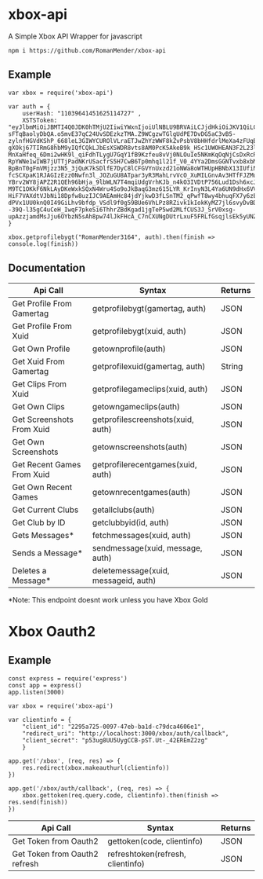 # xbox-api

A Simple Xbox API Wrapper for javascript

`npm i https://github.com/RomanMender/xbox-api`

## Example

    var xbox = require('xbox-api')
    
    var auth = {
        userHash: "11039641451625114727" ,
        XSTSToken: "eyJlbmMiOiJBMTI4Q0JDK0hTMjU2IiwiYWxnIjoiUlNBLU9BRVAiLCJjdHkiOiJKV1QiLCJ6aXAiOiJERUYiLCJ4NXQiOiIxZlVBejExYmtpWklFaE5KSVZnSDFTdTVzX2cifQ.EVUwstAv_Vr4S6JQS3eEKQTrdqivPYCAWUtLuWTsBajNCmaKNtAIMUdMhypmpALCuwZg9JmIH9Bj7JU83zSxaS6urk6N93iOccfTsHXIcyplfewyk6CtHxCxX6jghEoA5LZLnci_xe8kKM6te1EYA8rBiCPdI-sFTqBaolyDbQA.o5mvE37qC24UvSDEzkzTMA.Z9WCgzwTGlgUdPE7DvDG5aC3vB5-zylnfHGVdKShP_668leL3GIWYCUROlVLraETJwZhYzWWF8kZvPsbV8bHHfdrlMeXa4zFUqB69zc2Xo7t8mfY9HVIZ5kKecI_d22BoK_mI0WFhD1QtGcU9njz9BI3BS4alxCTdGYsjVajmLqDP-gXOkj67TIRmG8hbM9yIQfCQkLJbEsXSWDR8vts8AM0PcK5AkeB9k_HSc1UWOHEAN3F2L23l1eqAdaFkRYlUfMk24SgC5uADsduGQGDHu82TRR9rE6w7roaefSl2bCwjQEzfZ86a-MnXaHfeq_6Dmi2wHK9l_qiFdhTLygU7GqY1fB9Kzfeu8vVj0NLOuIe5NKmKqOqNjCsDxRcRoKh7m4IJ_JlB22xXKd6Vk5onjm-RpYWNe1wIWB7jUTTjPadNKrUSacfrS5H7CwB6Tp0mhq1l21f_V0_4YYa2DmsGGNTvxb8xbMHKqM7H1pKMzKERSwcrEitnnsH69eoB_uVWFvTIeddl4qx_O1oIMl8XDeDqrDPZMxZ1zes8VsNqULJlOlxWe8zmCLyuACtKvhKllLiaAuuz93BD7MpRRHxvkID8QAt9J3-BpBnT0gFmVMjzz3N5_3jQuK7kSDlfE7DyC8lCFGVYnUxzd21oNWa8oWTHUpHBNbX13IUfiNt_YrmICdDEDa0JMo6F-fcSCXpaK1RJAGIzEzz0Nwfn3l_JOZuGU8ATpar3yR3MahLrvVcO_XuMILGnvAv3HTfFJZMu-YBrv2WY8jAPZ2R1QEh96bHja_9lbWLN7T4mqiUdgVrhKJb_n4kO3IVDtP756Lud1Dsh6xcJkCoFUp0dzsx2Cd7iCyZeXSxuwbcibPobMGNUMslyN8gzE_NTNqIdMhe2Kbf-M9TC1OKkF6NkLAyDKeWxkSQxN4Wru4So9oJkBaqG3mz615LYR_KrInyN3L4Ya6UN9dHx6VVDLjLkFPcAY9bCOFiZbUXMP2c11qznxnCO6v4Lj-HiF7VAXdtVJbNi18Dpfw8uzIJC9AEAmHc84jdYjkwD3fLSnTM2_qPwfT8wy4bhuqFX7y6zEvlfFP4W5x_Bg-dPVx1UU0knQ0I49GiLhv9bfdp_VSdl9f0g59BUe6VhLPz8RZivk1kIokKyMZ7jl6svyDvBDwb4q43wUWop8zcXGOE1WBVfracRswsUWsh8c56u23fGjE--39Q-l35gC4uCeH_IwqF7pkeSi6ThhrZBdKgad1jgTeP5wd2MLfCUS3J_SrV0xsg-upAzzjamdMsJju6OYbzN5sAh8pw74lJkFHcA_C7nCXUNgDUtrLxuF5FRLfGsqjlsEk5yUNZAzMuJiIMXYjnTAX0w_w7WYVSSzvpAZdaYiFQetBghR70YUZtT3xi4q1WZUNj8cl8qHOgmtvcB_2M4qUEDQje2zkc7wolQpqOzYfluP_1QFmzHgSfXONWAmKFls12DBkJtnGi6gsm5ZU2S3CtmA.Ui1dbEardw_cL0ETJ6BZBxC5vbHTMFhR_qAK_O7mVYY"
    }
    
    xbox.getprofilebygt("RomanMender3164", auth).then(finish => console.log(finish))

## Documentation

| Api Call  | Syntax  | Returns  |
| ------------ | ------------ | ------------ |
| Get Profile From Gamertag  | getprofilebygt(gamertag, auth)  | JSON  |
| Get Profile From Xuid  | getprofilebygt(xuid, auth)  | JSON  |
| Get Own Profile  | getownprofile(auth)  | JSON  |
| Get Xuid From Gamertag  | getprofilexuid(gamertag, auth)  | String  |
| Get Clips From Xuid  | getprofilegameclips(xuid, auth)  | JSON  |
| Get Own Clips  | getowngameclips(auth)  | JSON  |
| Get Screenshots From Xuid  | getprofilescreenshots(xuid, auth)  | JSON  |
| Get Own Screenshots  | getownscreenshots(auth)  | JSON  |
| Get Recent Games From Xuid  | getprofilerecentgames(xuid, auth)  | JSON  |
| Get Own Recent Games  | getownrecentgames(auth)  | JSON  |
| Get Current Clubs  | getallclubs(auth)  | JSON  |
| Get Club by ID | getclubbyid(id, auth)  | JSON  |
| Gets Messages* | fetchmessages(xuid, auth)  | JSON  |
| Sends a Message* | sendmessage(xuid, message, auth)  | JSON  |
| Deletes a Message* | deletemessage(xuid, messageid, auth)  | JSON  |

*Note: This endpoint doesnt work unless you have Xbox Gold

# Xbox Oauth2

## Example

    const express = require('express')
    const app = express()
    app.listen(3000)

    var xbox = require('xbox-api')

    var clientinfo = {
        "client_id": "2295a725-0097-47eb-ba1d-c79dca4606e1",
        "redirect_uri": "http://localhost:3000/xbox/auth/callback",
        "client_secret": "p53ug8UU5UygCCB-pST.Ut-_42EREmZ2zg"
        }

    app.get('/xbox', (req, res) => {
        res.redirect(xbox.makeauthurl(clientinfo))
    })

    app.get('/xbox/auth/callback', (req, res) => {
        xbox.gettoken(req.query.code, clientinfo).then(finish => res.send(finish))
    })
    

| Api Call  | Syntax  | Returns  |
| ------------ | ------------ | ------------ |
| Get Token from Oauth2  | gettoken(code, clientinfo)  | JSON  |
| Get Token from Oauth2 refresh  | refreshtoken(refresh, clientinfo)  | JSON  |
